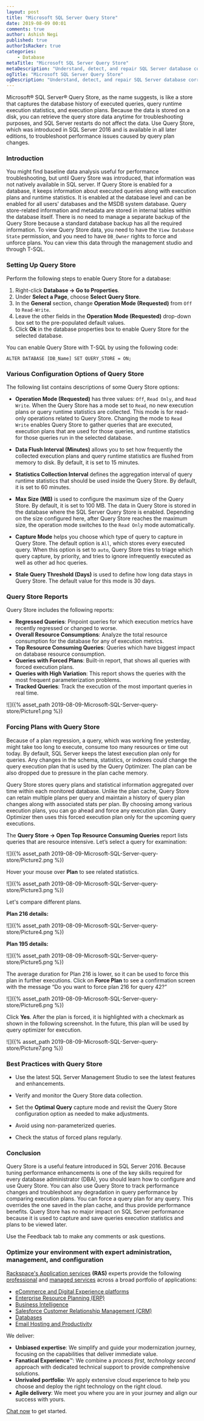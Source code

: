 ```yaml
---
layout: post
title: "Microsoft SQL Server Query Store"
date: 2019-08-09 00:01
comments: true
author: Ashish Negi
published: true
authorIsRacker: true
categories:
    - Database
metaTitle: "Microsoft SQL Server Query Store"
metaDescription: "Understand, detect, and repair SQL Server database corruption."
ogTitle: "Microsoft SQL Server Query Store"
ogDescription: "Understand, detect, and repair SQL Server database corruption."
---
```


Microsoft&reg; SQL Server&reg; Query Store, as the name suggests, is like a
store that captures the database history of executed queries, query runtime
execution statistics, and execution plans. Because the data is stored on a disk,
you can retrieve the query store data anytime for troubleshooting purposes, and
SQL Server restarts do not affect the data. Use Query Store, which was introduced
in SQL Server 2016 and is available in all later editions, to troubleshoot
performance issues caused by query plan changes.

<!-- more -->

### Introduction

You might find baseline data analysis useful for performance troubleshooting,
but until Query Store was introduced, that information was not natively
available in SQL server. If Query Store is enabled for a database, it keeps
information about executed queries along with execution plans and runtime
statistics. It is enabled at the database level and can be enabled for all
users' databases and the MSDB system database. Query store-related information
and metadata are stored in internal tables within the database itself. There
is no need to manage a separate backup of the Query Store because a standard
database backup has all the required information. To view Query Store data,
you need to have the `View Database State` permission, and you need to have
`DB_Owner` rights to force and unforce plans. You can view this data through
the management studio and through T-SQL.

### Setting Up Query Store

Perform the following steps to enable Query Store for a database:

1. Right-click **Database -> Go to Properties**.
2. Under **Select a Page**, choose **Select Query Store**.
3. In the **General** section, change **Operation Mode (Requested)** from `Off`
   to `Read-Write`.
4. Leave the other fields in the **Operation Mode (Requested)** drop-down box
   set to the pre-populated default values.
5. Click **Ok** in the database properties box to enable Query Store for the
   selected database.

You can enable Query Store with T-SQL by using the following code:

    ALTER DATABASE [DB_Name] SET QUERY_STORE = ON;

### Various Configuration Options of Query Store

The following list contains descriptions of some Query Store options:

-	**Operation Mode (Requested)** has three values: `Off`, `Read Only`, and
   `Read Write`. When the Query Store has a mode set to `Read`, no new
   execution plans or query runtime statistics are collected. This mode is for
   read-only operations related to Query Store. Changing the mode to `Read Write`
   enables Query Store to gather queries that are executed, execution plans that
   are used for those queries, and runtime statistics for those queries run in
   the selected database.

-	**Data Flush Interval (Minutes)** allows you to set how frequently the
   collected execution plans and query runtime statistics are flushed from
   memory to disk. By default, it is set to 15 minutes.

-	**Statistics Collection Interval** defines the aggregation interval of
   query runtime statistics that should be used inside the Query Store. By
   default, it is set to 60 minutes.

-  **Max Size (MB)** is used to configure the maximum size of the Query Store.
   By default, it is set to 100 MB. The data in Query Store is stored in the
   database where the SQL Server Query Store is enabled. Depending on the size
   configured here, after Query Store reaches the maximum size, the operation
   mode switches to the `Read Only` mode automatically.

-  **Capture Mode** helps you choose which type of query to capture in Query
   Store. The default option is `All`, which stores every executed query. When
   this option is set to `auto`, Query Store tries to triage which query capture,
   by priority, and tries to ignore infrequently executed as well as other ad hoc queries.

-  **Stale Query Threshold (Days)** is used to define how long data stays in
   Query Store. The default value for this mode is 30 days.


### Query Store Reports

Query Store includes the following reports:

-	**Regressed Queries**: Pinpoint queries for which execution metrics have
   recently regressed or changed to worse.
-	**Overall Resource Consumptions**: Analyze the total resource consumption
   for the database for any of execution metrics.
-	**Top Resource Consuming Queries**: Queries which have biggest impact on
   database resource consumption.
-	**Queries with Forced Plans**: Built-in report, that shows all queries with
   forced execution plans.
-	**Queries with High Variation**: This report shows the queries with the most
   frequent parameterization problems.
-	**Tracked Queries**: Track the execution of the most important queries in real
   time.

![]({% asset_path 2019-08-09-Microsoft-SQL-Server-query-store/Picture1.png %})

### Forcing Plans with Query Store

Because of a plan regression, a query, which was working fine yesterday, might
take too long to execute, consume too many resources or time out today. By
default, SQL Server keeps the latest execution plan only for queries. Any
changes in the schema, statistics, or indexes could change the query execution
plan that is used by the Query Optimizer. The plan can be also dropped due to
pressure in the plan cache memory.

Query Store stores query plans and statistical information aggregated over time
within each monitored database. Unlike the plan cache, Query Store can retain
multiple plans per query and maintain a history of query plan changes along
with associated stats per plan. By choosing among various execution plans, you
can go ahead and force any execution plan. Query Optimizer then uses this forced
execution plan only for the upcoming query executions.

The **Query Store -> Open Top Resource Consuming Queries** report lists queries
that are resource intensive. Let’s select a query for examination:

![]({% asset_path 2019-08-09-Microsoft-SQL-Server-query-store/Picture2.png %})

Hover your mouse over **Plan** to see related statistics.

![]({% asset_path 2019-08-09-Microsoft-SQL-Server-query-store/Picture3.png %})

Let's compare different plans.

**Plan 216 details:**

![]({% asset_path 2019-08-09-Microsoft-SQL-Server-query-store/Picture4.png %})

**Plan 195 details:**

![]({% asset_path 2019-08-09-Microsoft-SQL-Server-query-store/Picture5.png %})

The average duration for Plan 216 is lower, so it can be used to force this plan
in further executions. Click on **Force Plan** to see a confirmation screen
with the message “Do you want to force plan 216 for query 42?”

![]({% asset_path 2019-08-09-Microsoft-SQL-Server-query-store/Picture6.png %})

Click **Yes**.  After the plan is forced, it is highlighted with a checkmark as
shown in the following screenshot. In the future, this plan will be used by
query optimizer for execution.

![]({% asset_path 2019-08-09-Microsoft-SQL-Server-query-store/Picture7.png %})

### Best Practices with Query Store

-	Use the latest SQL Server Management Studio to see the latest features and enhancements.

-	Verify and monitor the Query Store data collection.

-	Set the **Optimal Query** capture mode and revisit the Query Store
   configuration option as needed to make adjustments.

-	Avoid using non-parameterized queries.

-	Check the status of forced plans regularly.

### Conclusion

Query Store is a useful feature introduced in SQL Server 2016. Because tuning
performance enhancements is one of the key skills required for every database
administrator (DBA), you should learn how to configure and use Query Store.
You can also use Query Store to track performance changes and troubleshoot any
degradation in query performance by comparing execution plans. You can force a
query plan for any query. This overrides the one saved in the plan cache,
and thus provide performance benefits. Query Store has no major impact on SQL
Server performance because it is used to capture and save queries execution
statistics and plans to be viewed later.

Use the Feedback tab to make any comments or ask questions.

### Optimize your environment with expert administration, management, and configuration

[Rackspace's Application services](https://www.rackspace.com/application-management/managed-services)
**(RAS)** experts provide the following [professional](https://www.rackspace.com/application-management/professional-services)
and
[managed services](https://www.rackspace.com/application-management/managed-services) across
a broad portfolio of applications:

- [eCommerce and Digital Experience platforms](https://www.rackspace.com/ecommerce-digital-experience)
- [Enterprise Resource Planning (ERP)](https://www.rackspace.com/erp)
- [Business Intelligence](https://www.rackspace.com/business-intelligence)
- [Salesforce Customer Relationship Management (CRM)](https://www.rackspace.com/salesforce-managed-services)
- [Databases](https://www.rackspace.com/dba-services)
- [Email Hosting and Productivity](https://www.rackspace.com/email-hosting)

We deliver:

- **Unbiased expertise**: We simplify and guide your modernization journey,
focusing on the capabilities that deliver immediate value.
- **Fanatical Experience**&trade;: We combine a *process first, technology second*
approach with dedicated technical support to provide comprehensive solutions.
- **Unrivaled portfolio**: We apply extensive cloud experience to help you
choose and deploy the right technology on the right cloud.
- **Agile delivery**: We meet you where you are in your journey and align
our success with yours.

[Chat now](https://www.rackspace.com/#chat) to get started.
